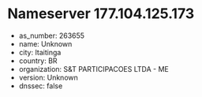 # Nameserver 177.104.125.173

* as_number: 263655
* name: Unknown
* city: Itaitinga
* country: BR
* organization: S&T PARTICIPACOES LTDA - ME
* version: Unknown
* dnssec: false
